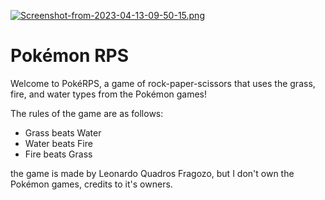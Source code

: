 [![Screenshot-from-2023-04-13-09-50-15.png](https://i.postimg.cc/TwQ5H94m/Screenshot-from-2023-04-13-09-50-15.png)](https://postimg.cc/zbbfyn5X)

# Pokémon RPS

Welcome to PokéRPS, a game of rock-paper-scissors that uses the grass, fire, and water types from the Pokémon games!

The rules of the game are as follows:

- Grass beats Water
- Water beats Fire
- Fire beats Grass

the game is made by Leonardo Quadros Fragozo, but I don't own the Pokémon games, credits to it's owners.